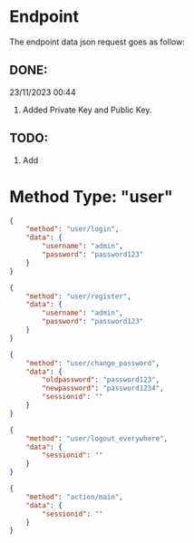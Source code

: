 # Endpoint

The endpoint data json request goes as follow:

## DONE:
23/11/2023 00:44
1. Added Private Key and Public Key.

## TODO:
1. Add 


# Method Type: "user"

```json
{
    "method": "user/login",
    "data": {
        "username": "admin",
        "password": "password123"
    }
}
```

```json
{
    "method": "user/register",
    "data": {
        "username": "admin",
        "password": "password123"
    }
}
```

```json
{
    "method": "user/change_password",
    "data": {
        "oldpassword": "password123",
        "newpassword": "password1234",
        "sessionid": ""
    }
}
```
```json
{
    "method": "user/logout_everywhere",
    "data": {
        "sessionid": ""
    }
}
```
```json
{
    "method": "action/main",
    "data": {
        "sessionid": ""
    }
}
```

